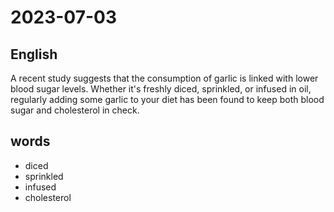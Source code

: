 # 2023-07-03

## English
A recent study suggests that the
consumption of garlic is linked with lower
blood sugar levels. Whether it's freshly
diced, sprinkled, or infused in oil, regularly
adding some garlic to your diet has been
found to keep both blood sugar and
cholesterol in check.

## words
* diced
* sprinkled
* infused
* cholesterol
